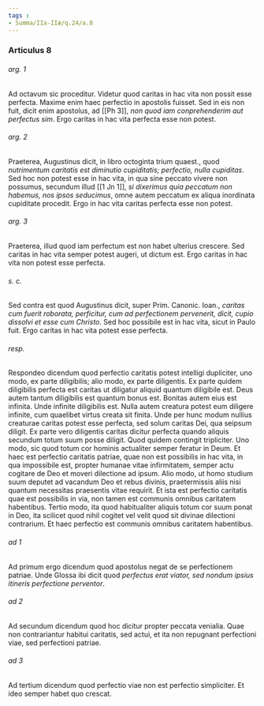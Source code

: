 ```yaml
---
tags : 
- Summa/IIa-IIæ/q.24/a.8
---
```


### Articulus 8

###### arg. 1
Ad octavum sic proceditur. Videtur quod caritas in hac vita non possit esse perfecta. Maxime enim haec perfectio in apostolis fuisset. Sed in eis non fuit, dicit enim apostolus, ad [[Ph 3]], *non quod iam conprehenderim aut perfectus sim*. Ergo caritas in hac vita perfecta esse non potest.

###### arg. 2
Praeterea, Augustinus dicit, in libro octoginta trium quaest., quod *nutrimentum caritatis est diminutio cupiditatis; perfectio, nulla cupiditas*. Sed hoc non potest esse in hac vita, in qua sine peccato vivere non possumus, secundum illud [[1 Jn 1]], *si dixerimus quia peccatum non habemus, nos ipsos seducimus*, omne autem peccatum ex aliqua inordinata cupiditate procedit. Ergo in hac vita caritas perfecta esse non potest.

###### arg. 3
Praeterea, illud quod iam perfectum est non habet ulterius crescere. Sed caritas in hac vita semper potest augeri, ut dictum est. Ergo caritas in hac vita non potest esse perfecta.

###### s. c.
Sed contra est quod Augustinus dicit, super Prim. Canonic. Ioan., *caritas cum fuerit roborata, perficitur, cum ad perfectionem pervenerit, dicit, cupio dissolvi et esse cum Christo*. Sed hoc possibile est in hac vita, sicut in Paulo fuit. Ergo caritas in hac vita potest esse perfecta.

###### resp.
Respondeo dicendum quod perfectio caritatis potest intelligi dupliciter, uno modo, ex parte diligibilis; alio modo, ex parte diligentis. Ex parte quidem diligibilis perfecta est caritas ut diligatur aliquid quantum diligibile est. Deus autem tantum diligibilis est quantum bonus est. Bonitas autem eius est infinita. Unde infinite diligibilis est. Nulla autem creatura potest eum diligere infinite, cum quaelibet virtus creata sit finita. Unde per hunc modum nullius creaturae caritas potest esse perfecta, sed solum caritas Dei, qua seipsum diligit. Ex parte vero diligentis caritas dicitur perfecta quando aliquis secundum totum suum posse diligit. Quod quidem contingit tripliciter. Uno modo, sic quod totum cor hominis actualiter semper feratur in Deum. Et haec est perfectio caritatis patriae, quae non est possibilis in hac vita, in qua impossibile est, propter humanae vitae infirmitatem, semper actu cogitare de Deo et moveri dilectione ad ipsum. Alio modo, ut homo studium suum deputet ad vacandum Deo et rebus divinis, praetermissis aliis nisi quantum necessitas praesentis vitae requirit. Et ista est perfectio caritatis quae est possibilis in via, non tamen est communis omnibus caritatem habentibus. Tertio modo, ita quod habitualiter aliquis totum cor suum ponat in Deo, ita scilicet quod nihil cogitet vel velit quod sit divinae dilectioni contrarium. Et haec perfectio est communis omnibus caritatem habentibus.

###### ad 1
Ad primum ergo dicendum quod apostolus negat de se perfectionem patriae. Unde Glossa ibi dicit quod *perfectus erat viator, sed nondum ipsius itineris perfectione perventor*.

###### ad 2
Ad secundum dicendum quod hoc dicitur propter peccata venialia. Quae non contrariantur habitui caritatis, sed actui, et ita non repugnant perfectioni viae, sed perfectioni patriae.

###### ad 3
Ad tertium dicendum quod perfectio viae non est perfectio simpliciter. Et ideo semper habet quo crescat.

